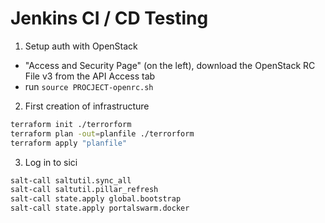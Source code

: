 # Jenkins CI / CD Testing

1. Setup auth with OpenStack
  * "Access and Security Page" (on the left), download the OpenStack RC File v3 from the API Access tab
  * run `source PROCJECT-openrc.sh`

2. First creation of infrastructure
```sh
terraform init ./terrorform
terraform plan -out=planfile ./terrorform
terraform apply "planfile"
```

3. Log in to sici
```sh
salt-call saltutil.sync_all
salt-call saltutil.pillar_refresh
salt-call state.apply global.bootstrap
salt-call state.apply portalswarm.docker
```
